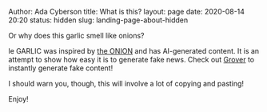Author: Ada Cyberson
title: What is this?
layout: page
date: 2020-08-14 20:20
status: hidden
slug: landing-page-about-hidden

Or why does this garlic smell like onions?

le GARLIC was inspired by [the ONION](https://www.theonion.com/) and has AI-generated content. It is an attempt to show how easy it is to generate fake news. Check out [Grover](https://grover.allenai.org/) to instantly generate fake content!

I should warn you, though, this will involve a lot of copying and pasting!

Enjoy!

